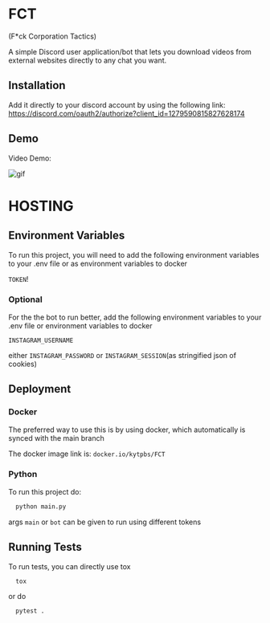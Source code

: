 
# FCT

(F*ck Corporation Tactics)

A simple Discord user application/bot that lets you download videos from external websites directly to any chat you want.

## Installation

Add it directly to your discord account by using the following link:
https://discord.com/oauth2/authorize?client_id=1279590815827628174
## Demo

Video Demo:

![gif](https://github.com/user-attachments/assets/c6d48a18-8269-40d6-ad91-9dc023da43c2)



# HOSTING

## Environment Variables

To run this project, you will need to add the following environment variables to your .env file or as environment variables to docker

`TOKEN`!

### Optional
For the the bot to run better, add the following environment variables to your .env file or environment variables to docker

`INSTAGRAM_USERNAME`

either 
`INSTAGRAM_PASSWORD` 
or 
`INSTAGRAM_SESSION`(as stringified json of cookies)

## Deployment

### Docker

The preferred way to use this is by using docker, which automatically is synced with the main branch

The docker image link is: `docker.io/kytpbs/FCT`

### Python
To run this project do:

```bash
  python main.py
```

args `main` or `bot` can be given to run using different tokens

## Running Tests

To run tests, you can directly use tox

```bash
  tox
```

or do 
```bash
  pytest .
```

